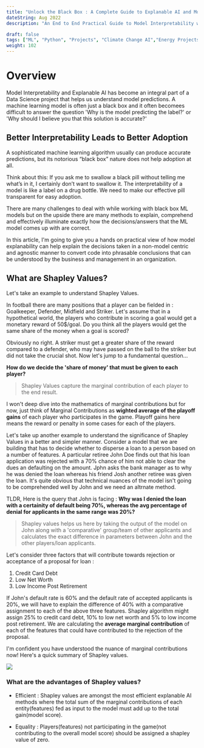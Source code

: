 ```yaml
---
title: "Unlock the Black Box : A Complete Guide to Explanable AI and Model Interpretability"
dateString: Aug 2022
description: "An End to End Practical Guide to Model Interpretability with LIME and SHAP"

draft: false
tags: ["ML", "Python", "Projects", "Climate Change AI","Energy Projects","Explanable AI"]
weight: 102
---
```


# Overview

Model Interpretability and Explanable AI has become an integral part of a Data Science project that helps us understand model predictions. A machine learning model is often just a black box and it often becomees difficult to answer the question 'Why is the model predicting the label?' or 'Why should I believe you that this solution is accurate?'

## Better Interpretability Leads to Better Adoption

A sophisticated machine learning algorithm usually can produce accurate predictions, but its notorious “black box” nature does not help adoption at all. 

Think about this: If you ask me to swallow a black pill without telling me what’s in it, I certainly don’t want to swallow it. The interpretability of a model is like a label on a drug bottle. We need to make our effective pill transparent for easy adoption.

There are many challenges to deal with while working with black box ML models but on the upside there are many methods to explain, comprehend and effectively illuminate exactly how the decisions/answers that the ML model comes up with are correct.

In this article, I'm going to give you a hands on practical view of how model explanability can help explain the decisions taken in a non-model centric and agnostic manner to convert code into phrasable conclusions that can be understood by the business and management in an organization.

## What are Shapley Values?

Let's take an example to understand Shapley Values. 

In football there are many positions that a player can be fielded in : Goalkeeper, Defender, Midfield and Striker. Let's assume that in a hypothetical world, the players who contribute in scoring a goal would get a monetary reward of 50$/goal. Do you think all the players would get the same share of the money when a goal is scored?

Obviously no right. A striker must get a greater share of the reward compared to a defender, who may have passed on the ball to the striker but did not take the crucial shot. Now let's jump to a fundamental question...

**How do we decide the 'share of money' that must be given to each player?**

> Shapley Values capture the marginal contribution of each player to the end result.

I won't deep dive into the mathematics of marginal contributions but for now, just think of Marginal Contributions as **wighted average of the playoff gains** of each player who participates in the game. Playoff gains here means the reward or penalty in some cases for each of the players.

Let's take up another example to understand the significance of Shapley Values in a better and simpler manner. Consider a model that we are building that has to decide whether to disperse a loan to a person based on a number of features. A particular retiree John Doe finds out that his loan application was rejected with a 70% chance of him not able to clear the dues an defaulting on the amount. Jphn asks the bank manager as to why he was denied the loan whereas his friend Josh another retiree was given the loan. It's quite obvious that technical nuances of the model isn't going to be comprehended well by John and we need an altrnate method.

TLDR, Here is the query that John is facing : **Why was I denied the loan with a certainity of default being 70%, whereas the avg percentage of denial for applicants in the same range was 20%?**

> Shapley values helps us here by taking the output of the model on John along with a 'comparative' group/team of other applicants and calculates the exact difference in parameters between John and the other players/loan applicants.

Let's consider three factors that will contribute towards rejection or acceptance of a proposal for loan : 
1. Credit Card Debt
2. Low Net Worth
3. Low Income Post Retirement

If John's default rate is 60% and the default rate of accepted applicants is 20%, we will have to explain the difference of 40% with a comparative assignment to each of the above three features.
Shapley algorithm might assign 25% to credit card debt, 10% to low net worth and 5% to low income post retirement. We are calculating the **average marginal contribution** of each of the features that could have contributed to the rejection of the proposal. 

I'm confident you have understood the nuance of marginal contributions now! Here's a quick summary of Shapley values.

<img src = "/blog/explanable-ai/shapleysumm.PNG">

### What are the advantages of Shapley values?

- Efficient : Shapley values are amongst the most efficient explanable AI methods where the total sum of the marginal contributions of each entity(features) fed as input to the model must add up to the total gain(model score).

- Equality : Players(features) not participating in the game(not contributing to the overall model score) should be assigned a shapley value of zero.

